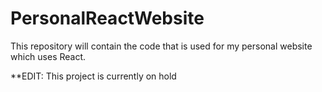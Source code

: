 # PersonalReactWebsite
This repository will contain the code that is used for my personal website which uses React.

**EDIT: This project is currently on hold
